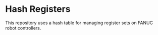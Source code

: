# Hash Registers

This repository uses a hash table for managing register sets on FANUC robot controllers.